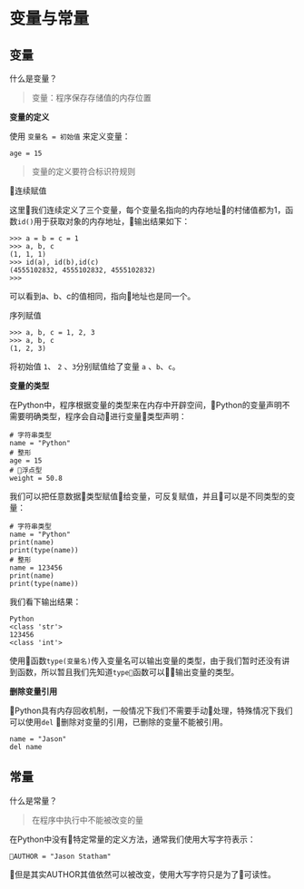 # 变量与常量

## 变量

什么是变量？

>变量：程序保存存储值的内存位置

**变量的定义**

使用 `变量名 = 初始值` 来定义变量：

```
age = 15
```
> 变量的定义要符合标识符规则

连续赋值

这里我们连续定义了三个变量，每个变量名指向的内存地址的村储值都为1，函数`id()`用于获取对象的内存地址，输出结果如下：

```
>>> a = b = c = 1
>>> a, b, c
(1, 1, 1)
>>> id(a), id(b),id(c)
(4555102832, 4555102832, 4555102832)
>>>

```
可以看到a、b、c的值相同，指向地址也是同一个。

序列赋值

```
>>> a, b, c = 1, 2, 3
>>> a, b, c
(1, 2, 3)

```
将初始值 `1`、 `2` 、`3`分别赋值给了变量 `a` 、`b`、`c`。

**变量的类型**

在Python中，程序根据变量的类型来在内存中开辟空间，Python的变量声明不需要明确类型，程序会自动进行变量类型声明：

```
# 字符串类型
name = "Python"
# 整形
age = 15   
# 浮点型     
weight = 50.8   

```
我们可以把任意数据类型赋值给变量，可反复赋值，并且可以是不同类型的变量：

```
# 字符串类型
name = "Python"
print(name)
print(type(name))
# 整形
name = 123456
print(name)
print(type(name))
```
我们看下输出结果：
```
Python
<class 'str'>
123456
<class 'int'>
```

使用函数`type(变量名)`传入变量名可以输出变量的类型，由于我们暂时还没有讲到函数，所以暂且我们先知道`type`函数可以输出变量的类型。

**删除变量引用**

Python具有内存回收机制，一般情况下我们不需要手动处理，特殊情况下我们可以使用`del` 删除对变量的引用，已删除的变量不能被引用。

```
name = "Jason"
del name
```

## 常量

什么是常量？

> 在程序中执行中不能被改变的量

在Python中没有特定常量的定义方法，通常我们使用大写字符表示：

```
AUTHOR = "Jason Statham"
```
但是其实AUTHOR其值依然可以被改变，使用大写字符只是为了可读性。
